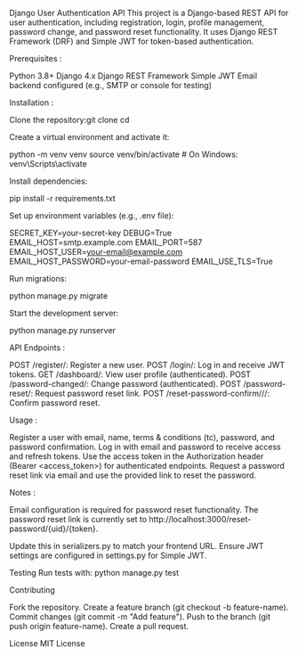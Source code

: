 Django User Authentication API
This project is a Django-based REST API for user authentication, including registration, login, profile management, password change, and password reset functionality. It uses Django REST Framework (DRF) and Simple JWT for token-based authentication.


Prerequisites :

Python 3.8+
Django 4.x
Django REST Framework
Simple JWT
Email backend configured (e.g., SMTP or console for testing)

Installation :

Clone the repository:git clone <repository-url>
cd <project-directory>


Create a virtual environment and activate it:

python -m venv venv
source venv/bin/activate  # On Windows: venv\Scripts\activate


Install dependencies:

pip install -r requirements.txt


Set up environment variables (e.g., .env file):

SECRET_KEY=your-secret-key
DEBUG=True
EMAIL_HOST=smtp.example.com
EMAIL_PORT=587
EMAIL_HOST_USER=your-email@example.com
EMAIL_HOST_PASSWORD=your-email-password
EMAIL_USE_TLS=True


Run migrations:

python manage.py migrate


Start the development server:

python manage.py runserver



API Endpoints :

POST /register/: Register a new user.
POST /login/: Log in and receive JWT tokens.
GET /dashboard/: View user profile (authenticated).
POST /password-changed/: Change password (authenticated).
POST /password-reset/: Request password reset link.
POST /reset-password-confirm///: Confirm password reset.

Usage :

Register a user with email, name, terms & conditions (tc), password, and password confirmation.
Log in with email and password to receive access and refresh tokens.
Use the access token in the Authorization header (Bearer <access_token>) for authenticated endpoints.
Request a password reset link via email and use the provided link to reset the password.

Notes :

Email configuration is required for password reset functionality.
The password reset link is currently set to http://localhost:3000/reset-password/{uid}/{token}.

Update this in serializers.py to match your frontend URL.
Ensure JWT settings are configured in settings.py for Simple JWT.

Testing
Run tests with:
python manage.py test

Contributing

Fork the repository.
Create a feature branch (git checkout -b feature-name).
Commit changes (git commit -m "Add feature").
Push to the branch (git push origin feature-name).
Create a pull request.

License
MIT License
